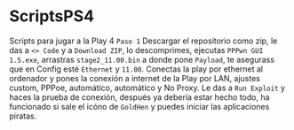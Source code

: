 # ScriptsPS4
Scripts para jugar a la Play 4
``Paso 1``
Descargar el repositorio como zip, le das a ``<> Code`` y a ``Download ZIP``, lo descomprimes, ejecutas ``PPPwn GUI 1.5.exe``, arrastras ``stage2_11.00.bin`` a donde pone ``Payload``, te asegurass que en Config esté ``Ethernet`` y ``11.00``. Conectas la play por ethernet al ordenador y pones la conexión a internet de la Play por LAN, ajustes custom, PPPoe, automático, automático y No Proxy. Le das a ``Run Exploit`` y haces la prueba de conexión, después ya debería estar hecho todo, ha funcionado si sale el icóno de ``GoldHen`` y puedes iniciar las aplicaciones piratas.
